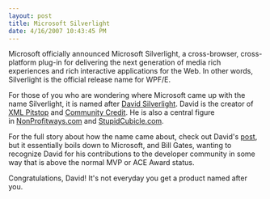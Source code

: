 ```yaml
---
layout: post
title: Microsoft Silverlight
date: 4/16/2007 10:43:45 PM
---
```


Microsoft officially announced Microsoft Silverlight, a cross-browser, cross-platform plug-in for delivering the next generation of media rich experiences and rich interactive applications for the Web. In other words, Silverlight is the official release name for WPF/E.

For those of you who are wondering where Microsoft came up with the name Silverlight, it is named after [David Silverlight](http://www.xmlpitstop.com/HeadGeek/Headgeek_BIO.aspx). David is the creator of [XML Pitstop](http://www.xmlpitstop.com/) and [Community Credit](http://www.community-credit.com/). He is also a central figure in [NonProfitways.com](http://www.nonprofitways.com/ "NonProfitways.com") and [StupidCubicle.com](http://www.stupidcubicle.com/ "StupidCubicle.com").

For the full story about how the name came about, check out David's [post](http://www.community-credit.com/cs/blogs/starbucks_is_my_home/archive/2007/04/16/Microsoft-Silverlight-_2D00_-What-an-Honor_210021002100_.aspx "Microsoft Silverlight - What an Honor!!!"), but it essentially boils down to Microsoft, and Bill Gates, wanting to recognize David for his contributions to the developer community in some way that is above the normal MVP or ACE Award status.

Congratulations, David! It's not everyday you get a product named after you.
